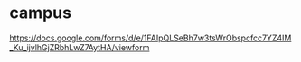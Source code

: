 # campus
https://docs.google.com/forms/d/e/1FAIpQLSeBh7w3tsWrObspcfcc7YZ4IM_Ku_ijvlhGjZRbhLwZ7AytHA/viewform
